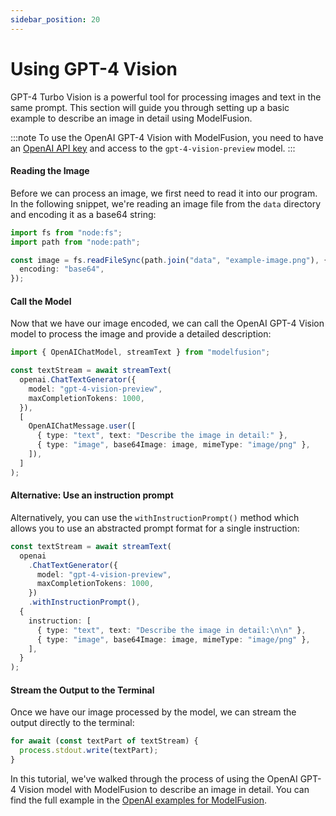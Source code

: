 ```yaml
---
sidebar_position: 20
---
```


# Using GPT-4 Vision

GPT-4 Turbo Vision is a powerful tool for processing images and text in the same prompt. This section will guide you through setting up a basic example to describe an image in detail using ModelFusion.

:::note
To use the OpenAI GPT-4 Vision with ModelFusion, you need to have an [OpenAI API key](https://platform.openai.com/) and access to the `gpt-4-vision-preview` model.
:::

#### Reading the Image

Before we can process an image, we first need to read it into our program. In the following snippet, we're reading an image file from the `data` directory and encoding it as a base64 string:

```ts
import fs from "node:fs";
import path from "node:path";

const image = fs.readFileSync(path.join("data", "example-image.png"), {
  encoding: "base64",
});
```

#### Call the Model

Now that we have our image encoded, we can call the OpenAI GPT-4 Vision model to process the image and provide a detailed description:

```ts
import { OpenAIChatModel, streamText } from "modelfusion";

const textStream = await streamText(
  openai.ChatTextGenerator({
    model: "gpt-4-vision-preview",
    maxCompletionTokens: 1000,
  }),
  [
    OpenAIChatMessage.user([
      { type: "text", text: "Describe the image in detail:" },
      { type: "image", base64Image: image, mimeType: "image/png" },
    ]),
  ]
);
```

#### Alternative: Use an instruction prompt

Alternatively, you can use the `withInstructionPrompt()` method which allows you to use an abstracted prompt format for a single instruction:

```ts
const textStream = await streamText(
  openai
    .ChatTextGenerator({
      model: "gpt-4-vision-preview",
      maxCompletionTokens: 1000,
    })
    .withInstructionPrompt(),
  {
    instruction: [
      { type: "text", text: "Describe the image in detail:\n\n" },
      { type: "image", base64Image: image, mimeType: "image/png" },
    ],
  }
);
```

#### Stream the Output to the Terminal

Once we have our image processed by the model, we can stream the output directly to the terminal:

```ts
for await (const textPart of textStream) {
  process.stdout.write(textPart);
}
```

In this tutorial, we've walked through the process of using the OpenAI GPT-4 Vision model with ModelFusion to describe an image in detail. You can find the full example in the [OpenAI examples for ModelFusion](https://github.com/lgrammel/modelfusion/tree/main/examples/basic/src/model-provider/openai).
